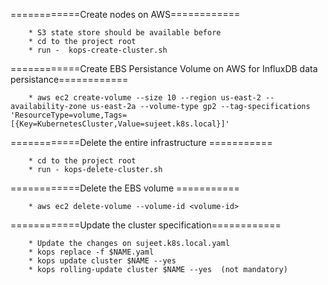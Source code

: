 ============Create nodes on AWS============

		* S3 state store should be available before
        * cd to the project root
        * run -  kops-create-cluster.sh

============Create EBS Persistance Volume on AWS for InfluxDB data persistance============

		* aws ec2 create-volume --size 10 --region us-east-2 --availability-zone us-east-2a --volume-type gp2 --tag-specifications 'ResourceType=volume,Tags=[{Key=KubernetesCluster,Value=sujeet.k8s.local}]'

============Delete the entire infrastructure ===========

		* cd to the project root
        * run - kops-delete-cluster.sh


============Delete the EBS volume ===========

		* aws ec2 delete-volume --volume-id <volume-id>

============Update the cluster specification============

		* Update the changes on sujeet.k8s.local.yaml
        * kops replace -f $NAME.yaml
        * kops update cluster $NAME --yes
        * kops rolling-update cluster $NAME --yes  (not mandatory)
        